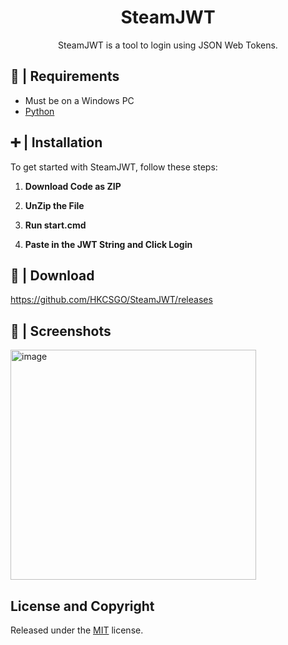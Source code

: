 <h1 align="center">SteamJWT</h1>

<p align="center">
    SteamJWT is a tool to login using JSON Web Tokens. 
</p>

## 📖 | Requirements

- Must be on a Windows PC
- [Python](https://www.python.org/downloads/)

## ➕ | Installation

To get started with SteamJWT, follow these steps:

1. **Download Code as ZIP**

2. **UnZip the File**

3. **Run start.cmd**

4. **Paste in the JWT String and Click Login**

## 🔻 | Download
https://github.com/HKCSGO/SteamJWT/releases

## 📸 | Screenshots

<img width="393" height="368" alt="image" src="https://github.com/user-attachments/assets/0c5f0a33-b05a-4fce-91a5-f0d1d9e58fd1" />

## License and Copyright
Released under the [MIT](https://mit-license.org/) license.
